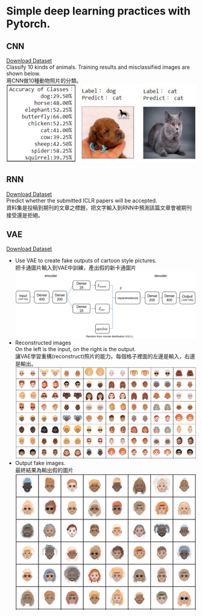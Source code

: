 # Simple deep learning practices with Pytorch.

## CNN
[Download Dataset](https://drive.google.com/drive/folders/1nUZ344CpivCFiOCs7l4RRGoBGi-2OddB?usp=sharing) <br>
Classify 10 kinds of animals. Training results and misclassified images are shown below.<br>
用CNN做10種動物照片的分類。<br>
![Result](https://github.com/Yang0718/Pytorch_examples/raw/master/CNN/result.PNG)

## RNN
[Download Dataset](https://drive.google.com/drive/folders/18I1WDmJpJJ52Wn4uBYogk5zCrOQ4KtHC?usp=sharing)<br>
Predict whether the submitted ICLR papers will be accepted.<br>
資料集是投稿到期刊的文章之標題，把文字輸入到RNN中預測該篇文章會被期刊接受還是拒絕。

## VAE
[Download Dataset](https://drive.google.com/drive/folders/1QfoNz5rnQQtXv5nH3mZ9YW1UeUrRN75q?usp=sharing)<br>
* Use VAE to create fake outputs of cartoon style pictures.<br>把卡通圖片輸入到VAE中訓練，產出假的新卡通圖片
![VAE structure](https://github.com/Yang0718/Pytorch_examples/raw/master/VAE/model.PNG "model structure of VAE")
* Reconstructed images<br>
On the left is the input, on the right is the output.<br>讓VAE學習重構(reconstruct)照片的能力。每個格子裡面的左邊是輸入，右邊是輸出。<br>
![reconstruct](https://github.com/Yang0718/Pytorch_examples/raw/master/VAE/reconstruct.PNG "reconstructed image")<br>
* Output fake images.<br>最終結果為輸出假的圖片<br>
![fake](https://github.com/Yang0718/Pytorch_examples/raw/master/VAE/fake.PNG "fake image")
